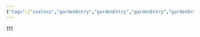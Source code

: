 ```yaml
---
{"tags":["useless","gardenEntry","gardenEntry","gardenEntry","gardenEntry"],"dg-publish":true,"dg-home":true,"permalink":"/blog/test2/","dgPassFrontmatter":true}
---
```


111